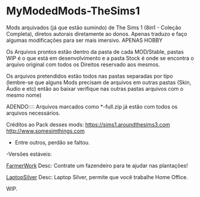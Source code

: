 ﻿# MyModedMods-TheSims1
 Mods arquivados (já que estão sumindo) de The Sims 1 (8in1 - Coleção Completa), diretos autorais diretamente ao donos. Apenas traduzo e faço algumas modificações para ser mais imersivo. APENAS HOBBY


Os Arquivos prontos estão dentro da pasta de cada MOD/Stable, pastas WIP é o que está em desenvolvimento e a pasta Stock é onde se encontra o arquivo original com todos os Direitos reservado aos mesmos.

Os arquivos pretendidos estão todos nas pastas separadas por tipo (lembre-se que alguns Mods precisam de arquivos em outras pastas (Skin, Áudio e etc) então ao baixar verifique nas outras pastas arquivos com o mesmo nome)

ADENDO:::: Arquivos marcados como *-full.zip já estão com todos os arquivos necessários.

Créditos ao Pack desses mods:
https://sims1.aroundthesims3.com
http://www.somesimthings.com
+ Entre outros, perdão se faltou.

-Versões estáveis:

[FarmerWork](/Workgroup/Mods/Download/Farmworker/Stable)
Desc: Contrate um fazendeiro para te ajudar nas plantações!

[LaptopSilver](/Workgroup/Mods/Download/hcomputers_laptopsilver/Stable)
Desc: Laptop Silver, permite que você trabalhe Home Office.

WIP.
